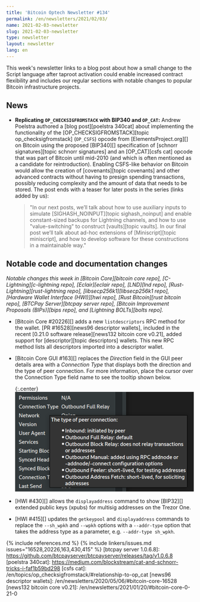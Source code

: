 ```yaml
---
title: 'Bitcoin Optech Newsletter #134'
permalink: /en/newsletters/2021/02/03/
name: 2021-02-03-newsletter
slug: 2021-02-03-newsletter
type: newsletter
layout: newsletter
lang: en
---
```

This week's newsletter links to a blog post about how a small change to
the Script language after taproot activation could enable increased
contract flexibility and includes our regular sections with notable changes to
popular Bitcoin infrastructure projects.

## News

- **Replicating `OP_CHECKSIGFROMSTACK` with BIP340 and `OP_CAT`:** Andrew
  Poelstra authored a [blog post][poelstra 340cat] about implementing
  the functionality of the
  [OP_CHECKSIGFROMSTACK][topic op_checksigfromstack] (`OP_CSFS`) opcode
  from [ElementsProject.org][] on Bitcoin using the proposed [BIP340][] specification of [schnorr
  signatures][topic schnorr signatures] and an [OP_CAT][csfs cat] opcode
  that was part of Bitcoin until mid-2010 (and which is often mentioned
  as a candidate for reintroduction).  Enabling CSFS-like behavior on
  Bitcoin would allow the creation of [covenants][topic covenants] and
  other advanced contracts without having to presign spending
  transactions, possibly reducing complexity and the amount of data that
  needs to be stored.  The post ends with a teaser for later posts in
  the series (links added by us):

    > "In our next posts, we’ll talk about how to use auxiliary inputs
    > to simulate [SIGHASH_NOINPUT][topic sighash_noinput] and enable
    > constant-sized backups for Lightning channels, and how to use
    > "value-switching" to construct [vaults][topic vaults].  In our
    > final post we’ll talk about ad-hoc extensions of
    > [Miniscript][topic miniscript], and how to develop software for
    > these constructions in a
    > maintainable way."

## Notable code and documentation changes

*Notable changes this week in [Bitcoin Core][bitcoin core repo],
[C-Lightning][c-lightning repo], [Eclair][eclair repo], [LND][lnd repo],
[Rust-Lightning][rust-lightning repo], [libsecp256k1][libsecp256k1
repo], [Hardware Wallet Interface (HWI)][hwi repo],
[Rust Bitcoin][rust bitcoin repo], [BTCPay Server][btcpay server repo],
[Bitcoin Improvement Proposals (BIPs)][bips repo], and [Lightning
BOLTs][bolts repo].*

- [Bitcoin Core #20226][] adds a new `listdescriptors` RPC method for the
  wallet. [PR #16528][news96 descriptor wallets], included in the recent [0.21.0
  software release][news132 bitcoin core v0.21], added support for
  [descriptor][topic descriptors] wallets. This new RPC method lists
  all descriptors imported into a descriptor wallet.

- [Bitcoin Core GUI #163][] replaces the *Direction* field in the GUI peer details
  area with a *Connection Type* that displays both the direction and the type of
  peer connection. For more information, place the cursor over the Connection
  Type field name to see the tooltip shown below.

    {:.center}
    ![Illustration of GUI peer detail connection type](/img/posts/2021-02-gui-peer-connection-type.png)

- [HWI #430][] allows the `displayaddress` command to show [BIP32][] extended
  public keys (xpubs) for multisig addresses on the Trezor One.

- [HWI #415][] updates the `getkeypool` and `displayaddress` commands to
  replace the `--sh_wpkh` and `--wpkh` options with a `--addr-type`
  option that takes the address type as a parameter, e.g. `--addr-type
  sh_wpkh`.

{% include references.md %}
{% include linkers/issues.md issues="16528,20226,163,430,415" %}
[btcpay server 1.0.6.8]: https://github.com/btcpayserver/btcpayserver/releases/tag/v1.0.6.8
[poelstra 340cat]: https://medium.com/blockstream/cat-and-schnorr-tricks-i-faf1b59bd298
[csfs cat]: /en/topics/op_checksigfromstack/#relationship-to-op_cat
[news96 descriptor wallets]: /en/newsletters/2020/05/06/#bitcoin-core-16528
[news132 bitcoin core v0.21]: /en/newsletters/2021/01/20/#bitcoin-core-0-21-0
